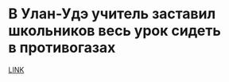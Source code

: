 # В Улан-Удэ учитель заставил школьников весь урок сидеть в противогазах 



[LINK](https://varlamov.ru/3286164.html)